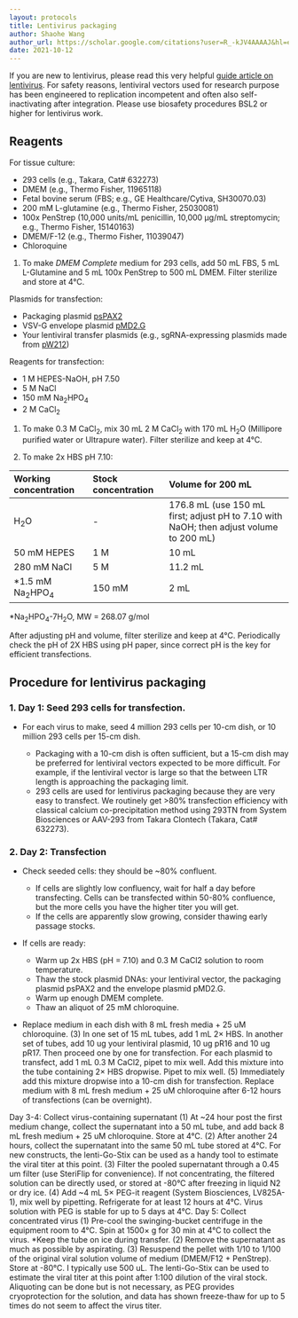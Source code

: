 ```yaml
---
layout: protocols
title: Lentivirus packaging
author: Shaohe Wang
author_url: https://scholar.google.com/citations?user=R_-kJV4AAAAJ&hl=en
date: 2021-10-12
---
```


If you are new to lentivirus, please read this very helpful [guide article on lentivirus](https://www.addgene.org/guides/lentivirus/). For safety reasons, lentiviral vectors used for research purpose has been engineered to replication incompetent and often also self-inactivating after integration. Please use biosafety procedures BSL2 or higher for lentivirus work.

## Reagents

For tissue culture:

- 293 cells (e.g., Takara, Cat# 632273)
- DMEM (e.g., Thermo Fisher, 11965118)
- Fetal bovine serum (FBS; e.g., GE Healthcare/Cytiva, SH30070.03)
- 200 mM L-glutamine (e.g., Thermo Fisher, 25030081)
- 100x PenStrep (10,000 units/mL penicillin, 10,000 µg/mL streptomycin; e.g., Thermo Fisher, 15140163)
- DMEM/F-12 (e.g., Thermo Fisher, 11039047)
- Chloroquine

1. To make _DMEM Complete_ medium for 293 cells, add 50 mL FBS, 5 mL L-Glutamine and 5 mL 100x PenStrep to 500 mL DMEM. Filter sterilize and store at 4°C.

Plasmids for transfection:

- Packaging plasmid [psPAX2](https://www.addgene.org/12260/)
- VSV-G envelope plasmid [pMD2.G](https://www.addgene.org/12259/)
- Your lentiviral transfer plasmids (e.g., sgRNA-expressing plasmids made from [pW212](https://www.addgene.org/170810/))

Reagents for transfection:

- 1 M HEPES-NaOH, pH 7.50
- 5 M NaCl
- 150 mM Na<sub>2</sub>HPO<sub>4</sub>
- 2 M CaCl<sub>2</sub>

1. To make 0.3 M CaCl<sub>2</sub>, mix 30 mL 2 M CaCl<sub>2</sub> with 170 mL H<sub>2</sub>O (Millipore purified water or Ultrapure water). Filter sterilize and keep at 4°C.

1. To make 2x HBS pH 7.10:

| Working concentration | Stock concentration | Volume for 200 mL |
|:---|:---|:---|
| H<sub>2</sub>O | - | 176.8 mL (use 150 mL first; adjust pH to 7.10 with NaOH; then adjust volume to 200 mL) |
| 50 mM HEPES | 1 M | 10 mL |
| 280 mM NaCl | 5 M | 11.2 mL |
| *1.5 mM Na<sub>2</sub>HPO<sub>4</sub> | 150 mM | 2 mL |

*Na<sub>2</sub>HPO<sub>4</sub>-7H<sub>2</sub>O, MW = 268.07 g/mol

After adjusting pH and volume, filter sterilize and keep at 4°C. Periodically check the pH of 2X HBS using pH paper, since correct pH is the key for efficient transfections.


## Procedure for lentivirus packaging

### 1. Day 1: Seed 293 cells for transfection.

- For each virus to make, seed 4 million 293 cells per 10-cm dish, or 10 million 293 cells per 15-cm dish.

	- Packaging with a 10-cm dish is often sufficient, but a 15-cm dish may be preferred for lentiviral vectors expected to be more difficult. For example, if the lentiviral vector is large so that the between LTR length is approaching the packaging limit.
	- 293 cells are used for lentivirus packaging because they are very easy to transfect. We routinely get >80% transfection efficiency with classical calcium co-precipitation method using 293TN from System Biosciences or AAV-293 from Takara Clontech (Takara, Cat# 632273).

### 2. Day 2: Transfection

- Check seeded cells: they should be ~80% confluent.
	- If cells are slightly low confluency, wait for half a day before transfecting. Cells can be transfected within 50-80% confluence, but the more cells you have the higher titer you will get.
	- If the cells are apparently slow growing, consider thawing early passage stocks.

- If cells are ready:
	- Warm up 2x HBS (pH = 7.10) and 0.3 M CaCl2 solution to room temperature.
	- Thaw the stock plasmid DNAs: your lentiviral vector, the packaging plasmid psPAX2 and the envelope plasmid pMD2.G.
	- Warm up enough DMEM complete.
	- Thaw an aliquot of 25 mM chloroquine.

- Replace medium in each dish with 8 mL fresh media + 25 uM chloroquine.
(3) In one set of 15 mL tubes, add 1 mL 2× HBS.  In another set of tubes, add 10 ug your lentiviral plasmid, 10 ug pR16 and 10 ug pR17.  Then proceed one by one for transfection.  For each plasmid to transfect, add 1 mL 0.3 M CaCl2, pipet to mix well.  Add this mixture into the tube containing 2× HBS dropwise.  Pipet to mix well.
(5) Immediately add this mixture dropwise into a 10-cm dish for transfection.  Replace medium with 8 mL fresh medium + 25 uM chloroquine after 6-12 hours of transfections (can be overnight).

Day 3-4: Collect virus-containing supernatant
(1) At ~24 hour post the first medium change, collect the supernatant into a 50 mL tube, and add back 8 mL fresh medium + 25 uM chloroquine.  Store at 4°C.
(2) After another 24 hours, collect the supernatant into the same 50 mL tube stored at 4°C.
For new constructs, the lenti-Go-Stix can be used as a handy tool to estimate the viral titer at this point.
(3) Filter the pooled supernatant through a 0.45 um filter (use SteriFlip for convenience).  If not concentrating, the filtered solution can be directly used, or stored at -80°C after freezing in liquid N2 or dry ice.
(4) Add ~4 mL 5× PEG-it reagent (System Biosciences, LV825A-1), mix well by pipetting.  Refrigerate for at least 12 hours at 4°C.  Virus solution with PEG is stable for up to 5 days at 4°C.
Day 5: Collect concentrated virus
(1) Pre-cool the swinging-bucket centrifuge in the equipment room to 4°C.  Spin at 1500× g for 30 min at 4°C to collect the virus.  *Keep the tube on ice during transfer.
(2) Remove the supernatant as much as possible by aspirating.
(3) Resuspend the pellet with 1/10 to 1/100 of the original viral solution volume of medium (DMEM/F12 + PenStrep).  Store at -80°C.  I typically use 500 uL.
The lenti-Go-Stix can be used to estimate the viral titer at this point after 1:100 dilution of the viral stock.
Aliquoting can be done but is not necessary, as PEG provides cryoprotection for the solution, and data has shown freeze-thaw for up to 5 times do not seem to affect the virus titer.
